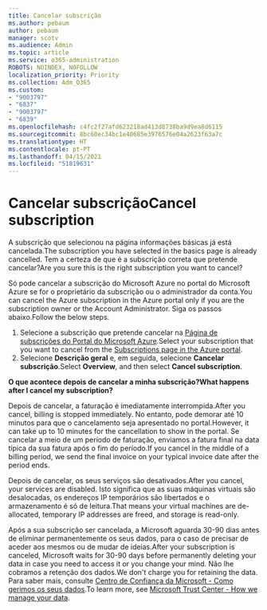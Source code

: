```yaml
---
title: Cancelar subscrição
ms.author: pebaum
author: pebaum
manager: scotv
ms.audience: Admin
ms.topic: article
ms.service: o365-administration
ROBOTS: NOINDEX, NOFOLLOW
localization_priority: Priority
ms.collection: Adm_O365
ms.custom:
- "9003797"
- "6837"
- "9003797"
- "6839"
ms.openlocfilehash: c4fc2f27afd623218ad413d8738ba9d9ea8d6115
ms.sourcegitcommit: 8bc60ec34bc1e40685e3976576e04a2623f63a7c
ms.translationtype: HT
ms.contentlocale: pt-PT
ms.lasthandoff: 04/15/2021
ms.locfileid: "51819631"
---
```

# <a name="cancel-subscription"></a><span data-ttu-id="dfbf4-102">Cancelar subscrição</span><span class="sxs-lookup"><span data-stu-id="dfbf4-102">Cancel subscription</span></span>

<span data-ttu-id="dfbf4-103">A subscrição que selecionou na página informações básicas já está cancelada.</span><span class="sxs-lookup"><span data-stu-id="dfbf4-103">The subscription you have selected in the basics page is already cancelled.</span></span> <span data-ttu-id="dfbf4-104">Tem a certeza de que é a subscrição correta que pretende cancelar?</span><span class="sxs-lookup"><span data-stu-id="dfbf4-104">Are you sure this is the right subscription you want to cancel?</span></span>

<span data-ttu-id="dfbf4-105">Só pode cancelar a subscrição do Microsoft Azure no portal do Microsoft Azure se for o proprietário da subscrição ou o administrador da conta.</span><span class="sxs-lookup"><span data-stu-id="dfbf4-105">You can cancel the Azure subscription in the Azure portal only if you are the subscription owner or the Account Administrator.</span></span> <span data-ttu-id="dfbf4-106">Siga os passos abaixo.</span><span class="sxs-lookup"><span data-stu-id="dfbf4-106">Follow the below steps.</span></span>

1. <span data-ttu-id="dfbf4-107">Selecione a subscrição que pretende cancelar na [Página de subscrições do Portal do Microsoft Azure](https://ms.portal.azure.com/#blade/Microsoft_Azure_Billing/SubscriptionsBlade).</span><span class="sxs-lookup"><span data-stu-id="dfbf4-107">Select your subscription that you want to cancel from the [Subscriptions page in the Azure portal](https://ms.portal.azure.com/#blade/Microsoft_Azure_Billing/SubscriptionsBlade).</span></span>
2. <span data-ttu-id="dfbf4-108">Selecione **Descrição geral** e, em seguida, selecione **Cancelar subscrição**.</span><span class="sxs-lookup"><span data-stu-id="dfbf4-108">Select **Overview**, and then select **Cancel subscription**.</span></span>

<span data-ttu-id="dfbf4-109">**O que acontece depois de cancelar a minha subscrição?**</span><span class="sxs-lookup"><span data-stu-id="dfbf4-109">**What happens after I cancel my subscription?**</span></span>

<span data-ttu-id="dfbf4-110">Depois de cancelar, a faturação é imediatamente interrompida.</span><span class="sxs-lookup"><span data-stu-id="dfbf4-110">After you cancel, billing is stopped immediately.</span></span> <span data-ttu-id="dfbf4-111">No entanto, pode demorar até 10 minutos para que o cancelamento seja apresentado no portal.</span><span class="sxs-lookup"><span data-stu-id="dfbf4-111">However, it can take up to 10 minutes for the cancellation to show in the portal.</span></span> <span data-ttu-id="dfbf4-112">Se cancelar a meio de um período de faturação, enviamos a fatura final na data típica da sua fatura após o fim do período.</span><span class="sxs-lookup"><span data-stu-id="dfbf4-112">If you cancel in the middle of a billing period, we send the final invoice on your typical invoice date after the period ends.</span></span>

<span data-ttu-id="dfbf4-113">Depois de cancelar, os seus serviços são desativados.</span><span class="sxs-lookup"><span data-stu-id="dfbf4-113">After you cancel, your services are disabled.</span></span> <span data-ttu-id="dfbf4-114">Isto significa que as suas máquinas virtuais são desalocadas, os endereços IP temporários são libertados e o armazenamento é só de leitura.</span><span class="sxs-lookup"><span data-stu-id="dfbf4-114">That means your virtual machines are de-allocated, temporary IP addresses are freed, and storage is read-only.</span></span>

<span data-ttu-id="dfbf4-115">Após a sua subscrição ser cancelada, a Microsoft aguarda 30-90 dias antes de eliminar permanentemente os seus dados, para o caso de precisar de aceder aos mesmos ou de mudar de ideias.</span><span class="sxs-lookup"><span data-stu-id="dfbf4-115">After your subscription is canceled, Microsoft waits for 30-90 days before permanently deleting your data in case you need to access it or you change your mind.</span></span> <span data-ttu-id="dfbf4-116">Não lhe cobramos a retenção dos dados.</span><span class="sxs-lookup"><span data-stu-id="dfbf4-116">We don't charge you for retaining the data.</span></span> <span data-ttu-id="dfbf4-117">Para saber mais, consulte [Centro de Confiança da Microsoft - Como gerimos os seus dados](https://www.microsoft.com/trust-center/privacy/data-management#leave).</span><span class="sxs-lookup"><span data-stu-id="dfbf4-117">To learn more, see [Microsoft Trust Center - How we manage your data](https://www.microsoft.com/trust-center/privacy/data-management#leave).</span></span>

